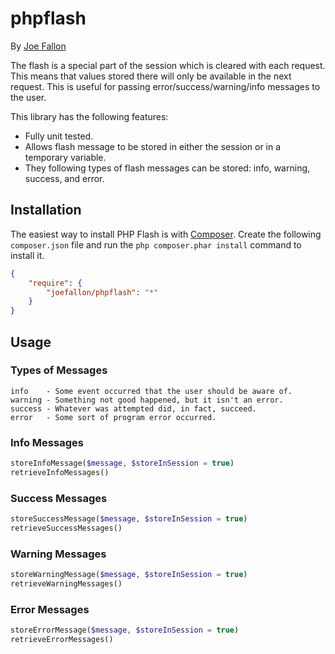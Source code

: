 # phpflash

By [Joe Fallon](http://blog.joefallon.net) 

The flash is a special part of the session which is cleared with each request. 
This means that values stored there will only be available in the next request. 
This is useful for passing error/success/warning/info messages to the user.

This library has the following features:

*   Fully unit tested.
*   Allows flash message to be stored in either the session or in a temporary
    variable.
*   They following types of flash messages can be stored: info, warning, 
    success, and error.

## Installation

The easiest way to install PHP Flash is with
[Composer](https://getcomposer.org/). Create the following `composer.json` file
and run the `php composer.phar install` command to install it.

```json
{
    "require": {
        "joefallon/phpflash": "*"
    }
}
```

## Usage

### Types of Messages

```
info    - Some event occurred that the user should be aware of.
warning - Something not good happened, but it isn't an error.
success - Whatever was attempted did, in fact, succeed.
error   - Some sort of program error occurred.
```

### Info Messages

```php
storeInfoMessage($message, $storeInSession = true)
retrieveInfoMessages()
```

### Success Messages

```php
storeSuccessMessage($message, $storeInSession = true)
retrieveSuccessMessages()
```

### Warning Messages

```php
storeWarningMessage($message, $storeInSession = true)
retrieveWarningMessages()
```

### Error Messages

```php
storeErrorMessage($message, $storeInSession = true)
retrieveErrorMessages()
```
